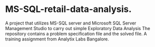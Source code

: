 # MS-SQL-retail-data-analysis.
A project that utilizes MS-SQL server and Microsoft SQL Server Management Studio to carry out simple Exploratory Data Analysis
The repository contains a problem specification file and the solved file.
A training assignment from Analytix Labs Bangalore.
